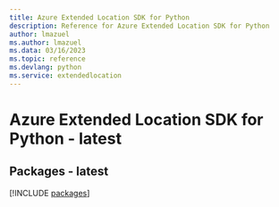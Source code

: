 ```yaml
---
title: Azure Extended Location SDK for Python
description: Reference for Azure Extended Location SDK for Python
author: lmazuel
ms.author: lmazuel
ms.data: 03/16/2023
ms.topic: reference
ms.devlang: python
ms.service: extendedlocation
---
```

# Azure Extended Location SDK for Python - latest
## Packages - latest
[!INCLUDE [packages](extended-location-index.md)]
